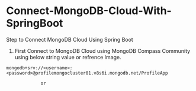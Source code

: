 # Connect-MongoDB-Cloud-With-SpringBoot

Step to Connect MongoDB Cloud Using Spring Boot

1. First Connect to MongoDB Cloud using MongoDB Compass Community using below string value or refrence Image.

```
mongodb+srv://<username>:<password>@profilemongocluster01.v8s6i.mongodb.net/ProfileApp
```

                 or
   

